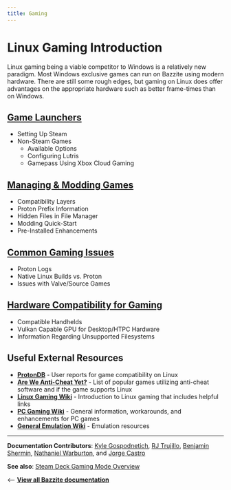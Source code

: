 ```yaml
---
title: Gaming
---
```


<!-- ANCHOR: METADATA -->
<!--{"url_discourse": "https://universal-blue.discourse.group/docs?topic=31", "fetched_at": "2024-09-03 16:43:06.311188+00:00"}-->
<!-- ANCHOR_END: METADATA -->

# Linux Gaming Introduction

Linux gaming being a viable competitor to Windows is a relatively new paradigm. Most Windows exclusive games can run on Bazzite using modern hardware. There are still some rough edges, but gaming on Linux does offer advantages on the appropriate hardware such as better frame-times than on Windows.

## [Game Launchers](Game_Launchers.md)

- Setting Up Steam
- Non-Steam Games
  - Available Options
  - Configuring Lutris
  - Gamepass Using Xbox Cloud Gaming

## [Managing & Modding Games](Managing_and_modding_games.md)

- Compatibility Layers
- Proton Prefix Information
- Hidden Files in File Manager
- Modding Quick-Start
- Pre-Installed Enhancements

## [Common Gaming Issues](Common_gaming_issues.md)

- Proton Logs
- Native Linux Builds vs. Proton
- Issues with Valve/Source Games

## [Hardware Compatibility for Gaming](Hardware_compatibility_for_gaming.md)

- Compatible Handhelds
- Vulkan Capable GPU for Desktop/HTPC Hardware
- Information Regarding Unsupported Filesystems

## Useful External Resources

- [**ProtonDB**](https://www.protondb.com/explore) - User reports for game compatibility on Linux
- [**Are We Anti-Cheat Yet?**](https://areweanticheatyet.com/) - List of popular games utilizing anti-cheat software and if the game supports Linux
- [**Linux Gaming Wiki**](https://linux-gaming.kwindu.eu/index.php?title=Main_Page) - Introduction to Linux gaming that includes helpful links
- [**PC Gaming Wiki**](https://www.pcgamingwiki.com/wiki/Home) - General information, workarounds, and enhancements for PC games
- [**General Emulation Wiki**](https://emulation.gametechwiki.com/index.php/Main_Page) - Emulation resources

<hr>

**Documentation Contributors**: [Kyle Gospodnetich](https://github.com/KyleGospo), [RJ Trujillo](https://github.com/EyeCantCU), [Benjamin Shermin](https://github.com/bsherman), [Nathaniel Warburton](https://github.com/storyaddict), and [Jorge Castro](https://github.com/castrojo)

**See also**: [Steam Deck Gaming Mode Overview](../Handheld_and_HTPC_edition/Steam_Gaming_Mode.md)

<-- [**View all Bazzite documentation**](../index.md)
